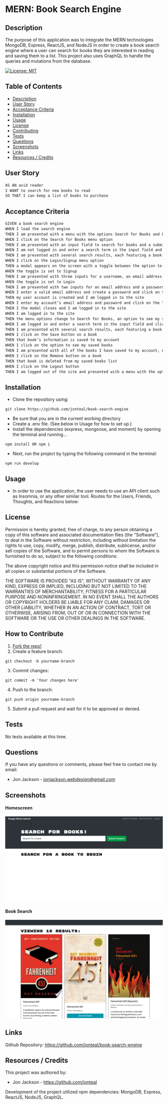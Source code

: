 # MERN: Book Search Engine


<a name="description"></a>
## Description
The purpose of this application was to integrate the MERN technologies MongoDB, Express, ReactJS, and NodeJS in order to create a book search engine where a user can search for books they are interested in reading and saving them to a list. This project also uses GraphQL to handle the queries and mutations from the database.  


[![License: MIT](https://img.shields.io/badge/License-MIT-yellow.svg)](https://opensource.org/licenses/MIT)

## Table of Contents
- [Description](#description)
- [User Story](#userstory)
- [Acceptance Criteria](#acceptancecriteria)
- [Installation](#installation)
- [Usage](#usage)
- [License](#license)
- [Contributing](#contributing)
- [Tests](#tests)
- [Questions](#questions)
- [Screenshots](#screenshots)
- [Links](#links)
- [Resources / Credits](#credits)


<a name="userstory"></a>

## User Story

```md
AS AN avid reader
I WANT to search for new books to read
SO THAT I can keep a list of books to purchase
```

<a name="acceptancecriteria"></a>

## Acceptance Criteria

```md
GIVEN a book search engine
WHEN I load the search engine
THEN I am presented with a menu with the options Search for Books and Login/Signup and an input field to search for books and a submit button
WHEN I click on the Search for Books menu option
THEN I am presented with an input field to search for books and a submit button
WHEN I am not logged in and enter a search term in the input field and click the submit button
THEN I am presented with several search results, each featuring a book’s title, author, description, image, and a link to that book on the Google Books site
WHEN I click on the Login/Signup menu option
THEN a modal appears on the screen with a toggle between the option to log in or sign up
WHEN the toggle is set to Signup
THEN I am presented with three inputs for a username, an email address, and a password, and a signup button
WHEN the toggle is set to Login
THEN I am presented with two inputs for an email address and a password and login button
WHEN I enter a valid email address and create a password and click on the signup button
THEN my user account is created and I am logged in to the site
WHEN I enter my account’s email address and password and click on the login button
THEN I the modal closes and I am logged in to the site
WHEN I am logged in to the site
THEN the menu options change to Search for Books, an option to see my saved books, and Logout
WHEN I am logged in and enter a search term in the input field and click the submit button
THEN I am presented with several search results, each featuring a book’s title, author, description, image, and a link to that book on the Google Books site and a button to save a book to my account
WHEN I click on the Save button on a book
THEN that book’s information is saved to my account
WHEN I click on the option to see my saved books
THEN I am presented with all of the books I have saved to my account, each featuring the book’s title, author, description, image, and a link to that book on the Google Books site and a button to remove a book from my account
WHEN I click on the Remove button on a book
THEN that book is deleted from my saved books list
WHEN I click on the Logout button
THEN I am logged out of the site and presented with a menu with the options Search for Books and Login/Signup and an input field to search for books and a submit button  
```

<a name="installation"></a>

## Installation
* Clone the repository using:

```
git clone https://github.com/jonteal/book-search-engine
```
* Be sure that you are in the current working directory
* Create a .env file. (See below in Usage for how to set up.)
* Install the dependencies (express, mongoose, and moment) by opening the terminal and running...
```
npm install OR npm i
```

* Next, run the project by typing the following command in the terminal:
```
npm run develop
```

<a name="usage"></a>

## Usage
* In order to use the application, the user needs to use an API client such as Insomnia, or any other similar tool. Routes for the Users, Friends, Thoughts, and Reactions below:



<a name="license"></a>

## License
Permission is hereby granted, free of charge, to any person obtaining a copy of this software and associated documentation files (the "Software"), to deal in the Software without restriction, including without limitation the rights to use, copy, modify, merge, publish, distribute, sublicense, and/or sell copies of the Software, and to permit persons to whom the Software is furnished to do so, subject to the following conditions:

The above copyright notice and this permission notice shall be included in all copies or substantial portions of the Software.

THE SOFTWARE IS PROVIDED "AS IS", WITHOUT WARRANTY OF ANY KIND, EXPRESS OR IMPLIED, INCLUDING BUT NOT LIMITED TO THE WARRANTIES OF MERCHANTABILITY, FITNESS FOR A PARTICULAR PURPOSE AND NONINFRINGEMENT. IN NO EVENT SHALL THE AUTHORS OR COPYRIGHT HOLDERS BE LIABLE FOR ANY CLAIM, DAMAGES OR OTHER LIABILITY, WHETHER IN AN ACTION OF CONTRACT, TORT OR OTHERWISE, ARISING FROM, OUT OF OR IN CONNECTION WITH THE SOFTWARE OR THE USE OR OTHER DEALINGS IN THE SOFTWARE.


<a name="contributing"></a>

## How to Contribute
1. [Fork the repo!](https://docs.github.com/en/get-started/quickstart/fork-a-repo)
2. Create a feature branch:
```
git checkout -b yourname-branch
```
3. Commit changes:
```
git commit -m 'Your changes here'
```
4. Push to the branch:
```
git push origin yourname-branch
```
5. Submit a pull request and wait for it to be approved or denied.

<a name="tests"></a>

## Tests
No tests available at this time.


<a name="questions"></a>

## Questions
If you have any questions or comments, please feel free to contact me by email:

* Jon Jackson - jonjackson.webdesign@gmail.com



<a name="screenshots"></a>

## Screenshots


#### Homescreen
![Screenshot of Homescreen](./media/homescreen.png)

#### Book Search
![Screenshot of Book search](./media/books.png)



<a name="links"></a>

## Links
Github Repository: https://github.com/jonteal/book-search-engine


<a name="credits"></a>

## Resources / Credits
This project was authored by: 
* Jon Jackson - https://github.com/jonteal

Development of the project utilized npm dependencies: MongoDB, Express, ReactJS, NodeJS, GraphQL.